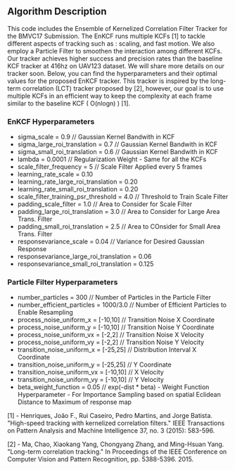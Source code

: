 ## Algorithm Description

<p> This code includes the Ensemble of Kernelized Correlation Filter Tracker for the BMVC17 Submission.
The EnKCF runs multiple KCFs [1] to tackle different aspects of tracking such as : scaling, and fast motion.
We also employ a Particle Filter to smoothen the interaction among different KCFs. Our tracker achieves
higher success and precision rates than the baseline KCF tracker at 416hz on UAV123 dataset. We will share
more details on our tracker soon. Below, you can find the hyperparameters and their optimal values for
the proposed EnKCF tracker. This tracker is inspired by the long-term correlation (LCT) tracker proposed by [2], 
however, our goal is to use multiple KCFs in an efficient way to keep the complexity at each frame similar to the 
baseline KCF ( O(nlogn) ) [1]. </p>

### EnKCF Hyperparameters
<ul>
<li> sigma_scale = 0.9   // Gaussian Kernel Bandwith in KCF
<li> sigma_large_roi_translation = 0.7 // Gaussian Kernel Bandwith in KCF
<li> sigma_small_roi_translation = 0.6 // Gaussian Kernel Bandwith in KCF
<li> lambda = 0.0001 // Regularization Weight - Same for all the KCFs
<li> scale_filter_frequency = 5 // Scale Filter Applied every 5 frames
<li> learning_rate_scale = 0.10
<li> learning_rate_large_roi_translation = 0.20
<li> learning_rate_small_roi_translation = 0.20
<li> scale_filter_training_psr_threshold = 4.0 // Threshold to Train Scale Filter
<li> padding_scale_filter = 1.0 // Area to Consider for Scale Filter
<li> padding_large_roi_translation = 3.0 // Area to Consider for Large Area Trans. Filter
<li> padding_small_roi_translation = 2.5 // Area to COnsider for Small Area Trans. Filter
<li> responsevariance_scale = 0.04	// Variance for Desired Gaussian Response
<li> responsevariance_large_roi_translation = 0.06
<li> responsevariance_small_roi_translation = 0.125
</ul>

### Particle Filter Hyperparameters
<ul>
<li> number_particles = 300		// Number of Particles in the Particle Filter
<li> number_efficient_particles = 1000/3.0 // Number of Efficient Particles to Enable Resampling
<li> process_noise_uniform_x = [-10,10]	// Transition Noise X Coordinate
<li> process_noise_uniform_y = [-10,10] // Transition Noise Y Coordinate
<li> process_noise_uniform_vx = [-2,2]  // Transition Noise X Velocity
<li> process_noise_uniform_vy = [-2,2]  // Transition Noise Y Velocity
<li> transition_noise_uniform_x = [-25,25] // Distribution Interval X Coordinate
<li> transition_noise_uniform_y = [-25,25] // Y Coordinate
<li> transition_noise_uniform_vx = [-10,10] // X Velocity
<li> transition_noise_uniform_vy = [-10,10] // Y Velocity
<li> beta_weight_function = 0.05 // exp(-dist * beta) - Weight Function Hyperparameter - For Importance Sampling based on spatial Eclidean Distance to Maximum of response map
</ul>

[1] - Henriques, João F., Rui Caseiro, Pedro Martins, and Jorge Batista. "High-speed tracking with kernelized correlation filters." IEEE Transactions on Pattern Analysis and Machine Intelligence 37, no. 3 (2015): 583-596.

[2] - Ma, Chao, Xiaokang Yang, Chongyang Zhang, and Ming-Hsuan Yang. "Long-term correlation tracking." In Proceedings of the IEEE Conference on Computer Vision and Pattern Recognition, pp. 5388-5396. 2015.
